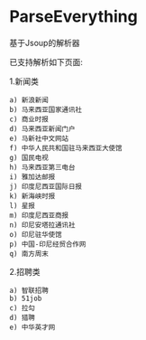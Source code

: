 ParseEverything
===============

基于Jsoup的解析器

已支持解析如下页面:

1.新闻类

	a) 新浪新闻
	b) 马来西亚国家通讯社
	c) 商业时报
	d) 马来西亚新闻门户
	e) 马新社中文网站
	f) 中华人民共和国驻马来西亚大使馆
	g) 国民电视
	h) 马来西亚第三电台
	i) 雅加达邮报
	j) 印度尼西亚国际日报
	k) 新海峡时报
	l) 星报
	m) 印度尼西亚商报
	n) 印尼安塔拉通讯社
	o) 印尼驻华使馆
	p) 中国-印尼经贸合作网
	q) 南方周末

2.招聘类

	a) 智联招聘
	b) 51job
	c) 拉勾
	d) 猎聘
	e) 中华英才网
